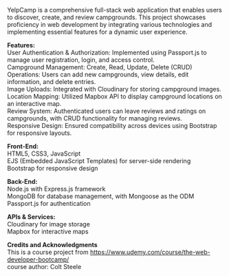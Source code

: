 YelpCamp is a comprehensive full-stack web application that enables users to discover, create, and review campgrounds. This project showcases proficiency in web development by integrating various technologies and implementing essential features for a dynamic user experience.
  
**Features:**  
User Authentication & Authorization: Implemented using Passport.js to manage user registration, login, and access control.  
Campground Management: Create, Read, Update, Delete (CRUD) Operations: Users can add new campgrounds, view details, edit information, and delete entries.  
Image Uploads: Integrated with Cloudinary for storing campground images.  
Location Mapping: Utilized Mapbox API to display campground locations on an interactive map.  
Review System: Authenticated users can leave reviews and ratings on campgrounds, with CRUD functionality for managing reviews.  
Responsive Design: Ensured compatibility across devices using Bootstrap for responsive layouts.  

**Front-End:**  
HTML5, CSS3, JavaScript  
EJS (Embedded JavaScript Templates) for server-side rendering  
Bootstrap for responsive design  

**Back-End:**  
Node.js with Express.js framework  
MongoDB for database management, with Mongoose as the ODM  
Passport.js for authentication  

**APIs & Services:**  
Cloudinary for image storage  
Mapbox for interactive maps  

**Credits and Acknowledgments**  
This is a course project from
https://www.udemy.com/course/the-web-developer-bootcamp/  
course author: Colt Steele
